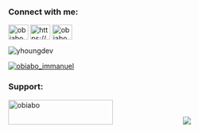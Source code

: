 

<h3 align="left">Connect with me:</h3>
<p align="left">
<a href="https://twitter.com/obiabo_immanuel" target="blank"><img align="center" src="https://raw.githubusercontent.com/rahuldkjain/github-profile-readme-generator/master/src/images/icons/Social/twitter.svg" alt="obiabo_immanuel" height="30" width="40" /></a>
<a href="https://www.linkedin.com/in/emmanuel-obiabo-5a66371aa/" target="blank"><img align="center" src="https://raw.githubusercontent.com/rahuldkjain/github-profile-readme-generator/master/src/images/icons/Social/linked-in-alt.svg" alt="https://www.linkedin.com/in/obiabo-emmanuel-5a66371aa/" height="30" width="40" /></a>
<a href="https://discord.gg/obiabo" target="blank"><img align="center" src="https://raw.githubusercontent.com/rahuldkjain/github-profile-readme-generator/master/src/images/icons/Social/discord.svg" alt="obiabo" height="30" width="40" /></a>
</p>

<p align="left"> <img src="https://komarev.com/ghpvc/?username=yhoungdev&label=Profile%20views&color=0e75b6&style=flat" alt="yhoungdev" /> </p>



<p align="left"> <a href="https://twitter.com/obiabo_immanuel" target="blank"><img src="https://img.shields.io/twitter/follow/obiabo_immanuel?logo=twitter&style=for-the-badge" alt="obiabo_immanuel" /></a> </p>

<h3 align="left">Support:</h3>
<p><a href="https://www.buymeacoffee.com/obiabo"> <img align="left" src="https://cdn.buymeacoffee.com/buttons/v2/default-yellow.png" height="50" width="210" alt="obiabo" /></a></p><br><br>


<div align="center"><img src="[[https://spotify-github-profile.vercel.app/api/view.svg?uid=312reff2odnnvxi4yb5alw5ysxn4&redirect=true][https://spotify-github-profile.vercel.app/api/view.svg?uid=312reff2odnnvxi4yb5alw5ysxn4&cover_image=true&theme=default&show_offline=false&background_color=000000&interchange=true&bar_color=53b14f&bar_color_cover=true" /></div>
